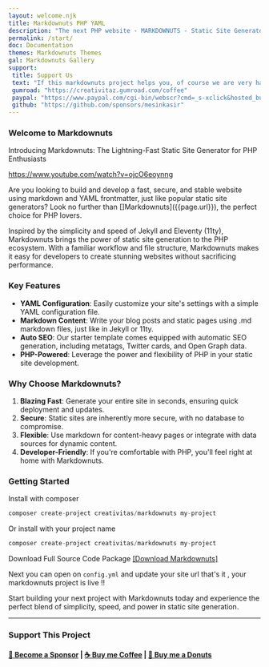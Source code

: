 ```yaml
---
layout: welcome.njk
title: Markdownuts PHP YAML
description: "The next PHP website - MARKDOWNUTS - Static Site Generator alternative run on PHP"
permalink: /start/
doc: Documentation
themes: Markdownuts Themes
gal: Markdownuts Gallery
support: 
 title: Support Us
 text: "If this markdownuts project helps you, of course we are very happy, and you can also support us by buying our developer team a cup of coffee !!"
 gumroad: "https://creativitaz.gumroad.com/coffee"
 paypal: "https://www.paypal.com/cgi-bin/webscr?cmd=_s-xclick&hosted_button_id=JVZVXBC4N9DAN"
 github: "https://github.com/sponsors/mesinkasir"
---
```

### Welcome to Markdownuts

Introducing Markdownuts: The Lightning-Fast Static Site Generator for PHP Enthusiasts

https://www.youtube.com/watch?v=ojcO6eoynng

Are you looking to build and develop a fast, secure, and stable website using markdown and YAML frontmatter, just like popular static site generators? Look no further than []Markdownuts]({{page.url}}), the perfect choice for PHP lovers.

Inspired by the simplicity and speed of Jekyll and Eleventy (11ty), Markdownuts brings the power of static site generation to the PHP ecosystem. With a familiar workflow and file structure, Markdownuts makes it easy for developers to create stunning websites without sacrificing performance.

### Key Features

- **YAML Configuration**: Easily customize your site's settings with a simple YAML configuration file.
- **Markdown Content**: Write your blog posts and static pages using .md markdown files, just like in Jekyll or 11ty.
- **Auto SEO**: Our starter template comes equipped with automatic SEO generation, including metatags, Twitter cards, and Open Graph data.
- **PHP-Powered**: Leverage the power and flexibility of PHP in your static site development.

### Why Choose Markdownuts?

1. **Blazing Fast**: Generate your entire site in seconds, ensuring quick deployment and updates.
2. **Secure**: Static sites are inherently more secure, with no database to compromise.
3. **Flexible**: Use markdown for content-heavy pages or integrate with data sources for dynamic content.
4. **Developer-Friendly**: If you're comfortable with PHP, you'll feel right at home with Markdownuts.

### Getting Started

Install with composer 

```php
composer create-project creativitas/markdownuts my-project
```

Or install with your project name

```php
composer create-project creativitas/markdownuts my-project
```

Download Full Source Code Package [[Download Markdownuts]](https://creativitaz.gumroad.com/l/markdownuts-starter)

Next you can open on `config.yml` and update your site url that's it , your markdownuts project is live !!

Start building your next project with Markdownuts today and experience the perfect blend of simplicity, speed, and power in static site generation.

----

### Support This Project

#### [🚀 Become a Sponsor](https://github.com/sponsors/mesinkasir) | [☕ Buy me Coffee](https://www.paypal.com/cgi-bin/webscr?cmd=_s-xclick&hosted_button_id=JVZVXBC4N9DAN) |  [🍩 Buy me a Donuts](https://creativitaz.gumroad.com/coffee)

